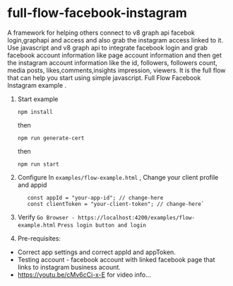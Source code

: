 # full-flow-facebook-instagram

A framework for helping others connect to v8 graph api facebok login,graphapi and access and also grab the instagram access linked to it.
Use javascript and v8 graph api to integrate facebook login and grab facebook account information like page account information and then get the instagram account information like the id, followers, followers count, media posts, likes,comments,insights impression, viewers. It is the full flow that can help you start using simple javascript.
Full Flow Facebook Instagram example .

1. Start example

   ```
   npm install

   ```

   then

   ```
   npm run generate-cert

   ```

   then

   ```
   npm run start

   ```

2. Configure
   In `examples/flow-example.html` , Change your client profile and appid
   ```
      const appId = "your-app-id"; // change-here
      const clientToken = "your-client-token"; // change-here`
   ```

3) Verify
   `Go Browser - https://localhost:4200/examples/flow-example.html`
   `Press login button and login`

4) Pre-requisites:

- Correct app settings and correct appId and appToken.
- Testing account - facebook account with linked facebook page that links to instagram business acount.
- https://youtu.be/cMv6cCi-x-E for video info...
